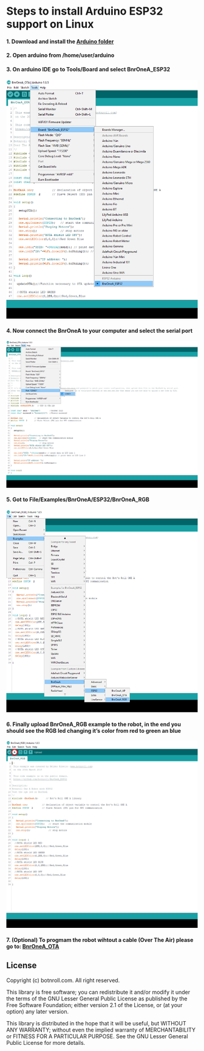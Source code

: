 # Steps to install Arduino ESP32 support on Linux
#### 1. Download and install the [Arduino folder](http://www.roboparty.org/ArduinoESP32.exe)
#### 2. Open arduino from /home/user/arduino 

#### 3. On arduino IDE go to Tools/Board and select BnrOneA_ESP32
![Board Select](https://github.com/botnroll/BnrOneA_ESP32/blob/master/Installation/Resources/images/board.png "Board Select")

#### 4. Now connect the BnrOneA to your computer and select the serial port
![Port](https://github.com/botnroll/BnrOneA_ESP32/blob/master/Installation/Resources/images/SerialPort.png "Port")

#### 5. Got to File/Examples/BnrOneA/ESP32/BnrOneA_RGB
![RGB](https://github.com/botnroll/BnrOneA_ESP32/blob/master/Installation/Resources/images/RGB.png "RGB")

#### 6. Finally upload BnrOneA_RGB example to the robot, in the end you should see the RGB led changing it’s color from red to green an blue
![Upload](https://github.com/botnroll/BnrOneA_ESP32/blob/master/Installation/Resources/images/Upload.png "Upload")

#### 7. (Optional) To progmam the robot wihtout a cable (Over The Air) please go to: [BnrOneA_OTA](https://github.com/botnroll/BnrOneA_ESP32/tree/master/BnrOneA/examples/ESP32/BnrOneA_OTA)

## License 

Copyright (c) botnroll.com. All right reserved.

This library is free software; you can redistribute it and/or
modify it under the terms of the GNU Lesser General Public
License as published by the Free Software Foundation; either
version 2.1 of the License, or (at your option) any later version.

This library is distributed in the hope that it will be useful,
but WITHOUT ANY WARRANTY; without even the implied warranty of
MERCHANTABILITY or FITNESS FOR A PARTICULAR PURPOSE. See the GNU
Lesser General Public License for more details.
